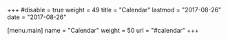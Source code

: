 +++
#disable = true
weight = 49
title = "Calendar"
lastmod = "2017-08-26"
date = "2017-08-26"



[menu.main]
  name = "Calendar"
  weight = 50
  url = "#calendar"
+++
